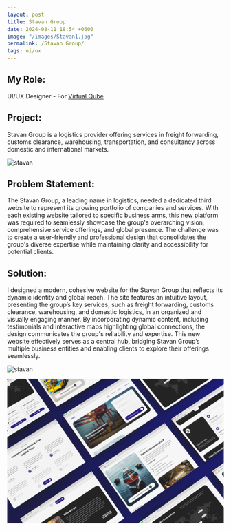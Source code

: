 ```yaml
---
layout: post
title: Stavan Group
date: 2024-08-11 18:54 +0600
image: "/images/Stavan1.jpg"
permalink: /Stavan Group/
tags: ui/ux
---
```


## My Role:

UI/UX Designer - For [Virtual Qube](https://www.vqubetech.com/)

## Project:

Stavan Group is a logistics provider offering services in freight forwarding, customs clearance, warehousing, transportation, and consultancy across domestic and international markets.


![stavan](../images/stavan.png)

## Problem Statement:

The Stavan Group, a leading name in logistics, needed a dedicated third website to represent its growing portfolio of companies and services. With each existing website tailored to specific business arms, this new platform was required to seamlessly showcase the group's overarching vision, comprehensive service offerings, and global presence. The challenge was to create a user-friendly and professional design that consolidates the group's diverse expertise while maintaining clarity and accessibility for potential clients.

## Solution:

I designed a modern, cohesive website for the Stavan Group that reflects its dynamic identity and global reach. The site features an intuitive layout, presenting the group’s key services, such as freight forwarding, customs clearance, warehousing, and domestic logistics, in an organized and visually engaging manner. By incorporating dynamic content, including testimonials and interactive maps highlighting global connections, the design communicates the group's reliability and expertise. This new website effectively serves as a central hub, bridging Stavan Group’s multiple business entities and enabling clients to explore their offerings seamlessly.

![stavan](../images/TabS.png)

![stavan](../images/Stavan2.jpg)
